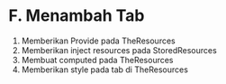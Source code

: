 # F. Menambah Tab

1) Memberikan Provide pada TheResources
2) Memberikan inject resources pada StoredResources
3) Membuat computed pada TheResources
4) Memberikan style pada tab di TheResources